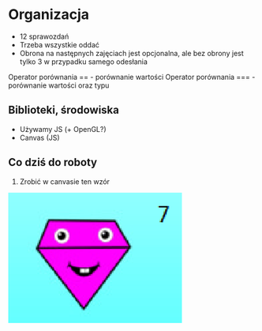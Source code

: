 # Organizacja

- 12 sprawozdań
- Trzeba wszystkie oddać
- Obrona na następnych zajęciach jest opcjonalna, ale bez obrony jest tylko 3 w przypadku samego odesłania


Operator porównania == - porównanie wartości
Operator porównania === - porównanie wartości oraz typu

## Biblioteki, środowiska
- Używamy JS (+ OpenGL?) 
- Canvas (JS)

## Co dziś do roboty

1. Zrobić w canvasie ten wzór

![wariant 7](Wariant7.png)
